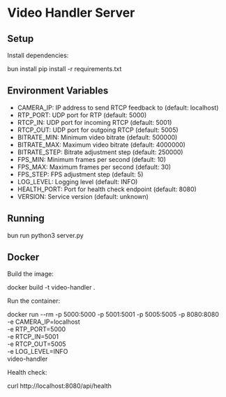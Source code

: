 # Video Handler Server

## Setup

Install dependencies:

bun install
pip install -r requirements.txt

## Environment Variables

- CAMERA_IP: IP address to send RTCP feedback to (default: localhost)
- RTP_PORT: UDP port for RTP (default: 5000)
- RTCP_IN: UDP port for incoming RTCP (default: 5001)
- RTCP_OUT: UDP port for outgoing RTCP (default: 5005)
- BITRATE_MIN: Minimum video bitrate (default: 500000)
- BITRATE_MAX: Maximum video bitrate (default: 4000000)
- BITRATE_STEP: Bitrate adjustment step (default: 250000)
- FPS_MIN: Minimum frames per second (default: 10)
- FPS_MAX: Maximum frames per second (default: 30)
- FPS_STEP: FPS adjustment step (default: 5)
- LOG_LEVEL: Logging level (default: INFO)
- HEALTH_PORT: Port for health check endpoint (default: 8080)
- VERSION: Service version (default: unknown)

## Running

bun run python3 server.py

## Docker

Build the image:

docker build -t video-handler .

Run the container:

docker run --rm -p 5000:5000 -p 5001:5001 -p 5005:5005 -p 8080:8080 \
 -e CAMERA_IP=localhost \
 -e RTP_PORT=5000 \
 -e RTCP_IN=5001 \
 -e RTCP_OUT=5005 \
 -e LOG_LEVEL=INFO \
 video-handler

Health check:

curl http://localhost:8080/api/health

